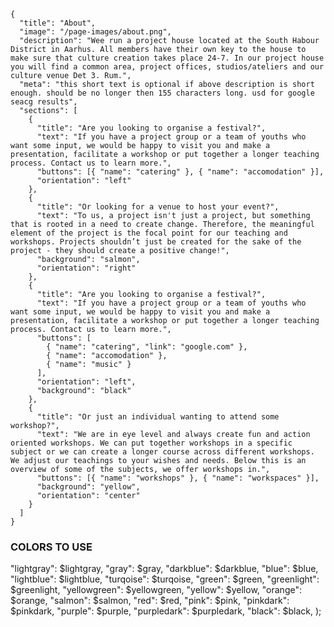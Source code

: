 ```
{
  "title": "About",
  "image": "/page-images/about.png",
  "description": "Wee run a project house located at the South Habour District in Aarhus. All members have their own key to the house to make sure that culture creation takes place 24-7. In our project house you will find a common area, project offices, studios/ateliers and our culture venue Det 3. Rum.",
  "meta": "this short text is optional if above description is short enough. should be no longer then 155 characters long. usd for google seacg results",
  "sections": [
    {
      "title": "Are you looking to organise a festival?",
      "text": "If you have a project group or a team of youths who want some input, we would be happy to visit you and make a presentation, facilitate a workshop or put together a longer teaching process. Contact us to learn more.",
      "buttons": [{ "name": "catering" }, { "name": "accomodation" }],
      "orientation": "left"
    },
    {
      "title": "Or looking for a venue to host your event?",
      "text": "To us, a project isn't just a project, but something that is rooted in a need to create change. Therefore, the meaningful element of the project is the focal point for our teaching and workshops. Projects shouldn’t just be created for the sake of the project - they should create a positive change!",
      "background": "salmon",
      "orientation": "right"
    },
    {
      "title": "Are you looking to organise a festival?",
      "text": "If you have a project group or a team of youths who want some input, we would be happy to visit you and make a presentation, facilitate a workshop or put together a longer teaching process. Contact us to learn more.",
      "buttons": [
        { "name": "catering", "link": "google.com" },
        { "name": "accomodation" },
        { "name": "music" }
      ],
      "orientation": "left",
      "background": "black"
    },
    {
      "title": "Or just an individual wanting to attend some workshop?",
      "text": "We are in eye level and always create fun and action oriented workshops. We can put together workshops in a specific subject or we can create a longer course across different workshops. We adjust our teachings to your wishes and needs. Below this is an overview of some of the subjects, we offer workshops in.",
      "buttons": [{ "name": "workshops" }, { "name": "workspaces" }],
      "background": "yellow",
      "orientation": "center"
    }
  ]
}
```


### COLORS TO USE 
  "lightgray": $lightgray,
  "gray": $gray,
  "darkblue": $darkblue,
  "blue": $blue,
  "lightblue": $lightblue,
  "turqoise": $turqoise,
  "green": $green,
  "greenlight": $greenlight,
  "yellowgreen": $yellowgreen,
  "yellow": $yellow,
  "orange": $orange,
  "salmon": $salmon,
  "red": $red,
  "pink": $pink,
  "pinkdark": $pinkdark,
  "purple": $purple,
  "purpledark": $purpledark,
  "black": $black,
);

